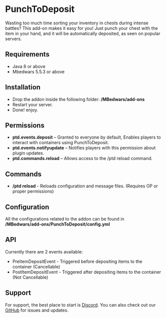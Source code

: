 
# PunchToDeposit
Wasting too much time sorting your inventory in chests during intense battles? This add-on makes it easy for you! Just punch your chest with the item in your hand, and it will be automatically deposited, as seen on popular servers.

## Requirements
- Java 8 or above
- Mbedwars 5.5.3 or above

## Installation
- Drop the addon inside the following folder: **/MBedwars/add-ons**
- Restart your server.
- Done! enjoy.

## Permissions
- **ptd.events.deposit** – Granted to everyone by default, Enables players to interact with containers using PunchToDeposit.
- **ptd.events.notifyupdate** – Notifies players with this permission about plugin updates.
- **ptd.commands.reload** – Allows access to the /ptd reload command.

## Commands
- **/ptd reload** - Reloads configuration and message files. (Requires OP or proper permissions)

## Configuration
All the configurations related to the addon can be found in **/MBedwars/add-ons/PunchToDeposit/config.yml**

## API
Currently there are 2 events available:
- PreItemDepositEvent - Triggered before depositing items to the container (Cancellable)
- PostItemDepositEvent - Triggered after depositing items to the container (Not Cancellable)

## Support
For support, the best place to start is [Discord](https://discord.gg/vSuKz7dfve). You can also check out our [GitHub](https://github.com/Hosairis/MBedwars-PunchToDeposit) for issues and updates.

